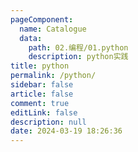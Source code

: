 ```yaml
---
pageComponent:
  name: Catalogue
  data:
    path: 02.编程/01.python
    description: python实践
title: python
permalink: /python/
sidebar: false
article: false
comment: true
editLink: false
description: null
date: 2024-03-19 18:26:36
---
```

